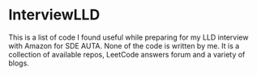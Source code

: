 # InterviewLLD
This is a list of code I found useful while preparing for my LLD interview with Amazon for SDE AUTA. None of the code is written by me. It is a collection of available repos, LeetCode answers forum and a variety of blogs. 
